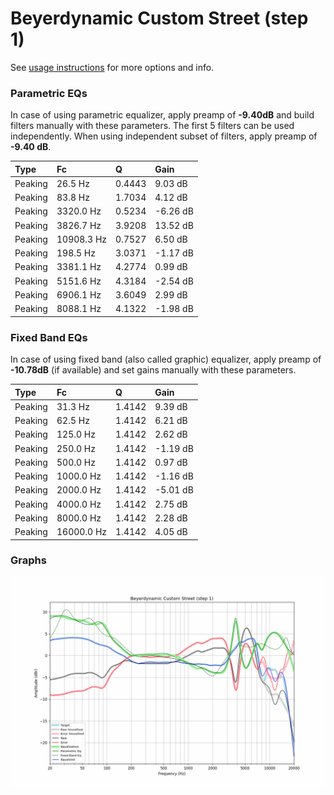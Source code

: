# Beyerdynamic Custom Street (step 1)
See [usage instructions](https://github.com/jaakkopasanen/AutoEq#usage) for more options and info.

### Parametric EQs
In case of using parametric equalizer, apply preamp of **-9.40dB** and build filters manually
with these parameters. The first 5 filters can be used independently.
When using independent subset of filters, apply preamp of **-9.40 dB**.

| Type    | Fc         |      Q | Gain     |
|:--------|:-----------|:-------|:---------|
| Peaking | 26.5 Hz    | 0.4443 | 9.03 dB  |
| Peaking | 83.8 Hz    | 1.7034 | 4.12 dB  |
| Peaking | 3320.0 Hz  | 0.5234 | -6.26 dB |
| Peaking | 3826.7 Hz  | 3.9208 | 13.52 dB |
| Peaking | 10908.3 Hz | 0.7527 | 6.50 dB  |
| Peaking | 198.5 Hz   | 3.0371 | -1.17 dB |
| Peaking | 3381.1 Hz  | 4.2774 | 0.99 dB  |
| Peaking | 5151.6 Hz  | 4.3184 | -2.54 dB |
| Peaking | 6906.1 Hz  | 3.6049 | 2.99 dB  |
| Peaking | 8088.1 Hz  | 4.1322 | -1.98 dB |

### Fixed Band EQs
In case of using fixed band (also called graphic) equalizer, apply preamp of **-10.78dB**
(if available) and set gains manually with these parameters.

| Type    | Fc         |      Q | Gain     |
|:--------|:-----------|:-------|:---------|
| Peaking | 31.3 Hz    | 1.4142 | 9.39 dB  |
| Peaking | 62.5 Hz    | 1.4142 | 6.21 dB  |
| Peaking | 125.0 Hz   | 1.4142 | 2.62 dB  |
| Peaking | 250.0 Hz   | 1.4142 | -1.19 dB |
| Peaking | 500.0 Hz   | 1.4142 | 0.97 dB  |
| Peaking | 1000.0 Hz  | 1.4142 | -1.16 dB |
| Peaking | 2000.0 Hz  | 1.4142 | -5.01 dB |
| Peaking | 4000.0 Hz  | 1.4142 | 2.75 dB  |
| Peaking | 8000.0 Hz  | 1.4142 | 2.28 dB  |
| Peaking | 16000.0 Hz | 1.4142 | 4.05 dB  |

### Graphs
![](./Beyerdynamic%20Custom%20Street%20(step%201).png)